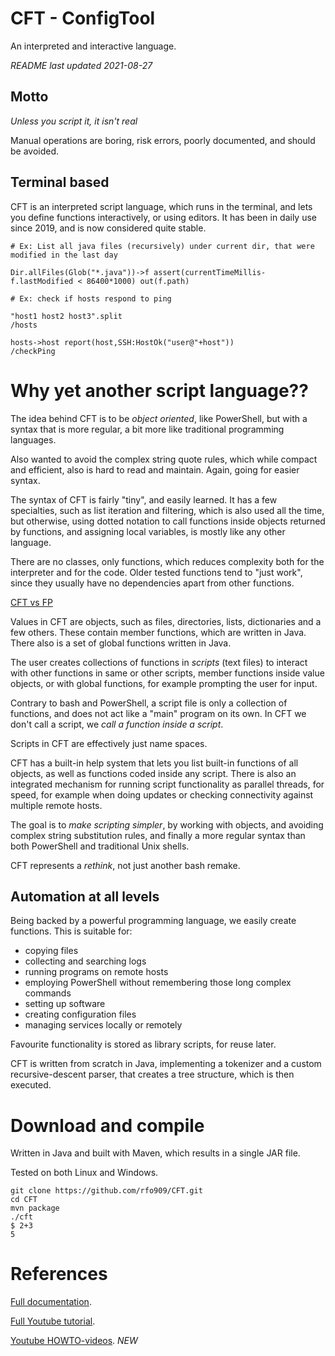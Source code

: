 
# CFT - ConfigTool

An interpreted and interactive language. 

*README last updated 2021-08-27*

## Motto

*Unless you script it, it isn't real*

Manual operations are boring, risk errors, poorly documented, and should be avoided.

## Terminal based

CFT is an interpreted script language, which runs in the terminal, and lets you define 
functions interactively, or using editors. It has been in daily use since 2019, and is now considered
quite stable. 

```
# Ex: List all java files (recursively) under current dir, that were modified in the last day

Dir.allFiles(Glob("*.java"))->f assert(currentTimeMillis-f.lastModified < 86400*1000) out(f.path)

# Ex: check if hosts respond to ping

"host1 host2 host3".split
/hosts

hosts->host report(host,SSH:HostOk("user@"+host"))
/checkPing 
```

# Why yet another script language??

The idea behind CFT is to be *object oriented*, like PowerShell, but with a syntax that
is more regular, a bit more like traditional programming languages. 

Also wanted to avoid the complex string quote rules, 
which while compact and efficient, also is hard to read and maintain. Again, going for easier syntax. 

The syntax of CFT is fairly "tiny", and easily learned. It has a few specialties, such as list iteration
and filtering, which is also used all the time, but otherwise, using dotted notation to call functions inside
objects returned by functions, and assigning local variables, is mostly like any other language.

There are no classes, only functions, which reduces complexity both for the interpreter and for the code.
Older tested functions tend to "just work", since they usually have no dependencies apart from other functions. 

[CFT vs FP](FP.md) 

Values in CFT are objects, such as files, directories, lists, dictionaries and a few others. These contain
member functions, which are written in Java. There also is a set of global functions written in Java.

The user creates collections of functions in *scripts* (text files) to interact with other 
functions in same or other scripts, member functions inside value objects, or with global
functions, for example prompting the user for input.

Contrary to bash and PowerShell, a script file is only a collection of functions, and does not act
like a "main" program on its own. In CFT we don't call a script, we *call a function inside a script*. 

Scripts in CFT are effectively just name spaces.

CFT has a built-in help system that lets you list built-in functions of all objects, as well as functions coded 
inside any script. There is also an integrated mechanism for running script functionality as parallel 
threads, for speed, for example when doing updates or checking connectivity against multiple remote hosts.

The goal is to *make scripting simpler*, by working with objects, and avoiding 
complex string substitution rules, and finally a more regular syntax than both PowerShell and traditional
Unix shells. 

CFT represents a *rethink*, not just another bash remake.


## Automation at all levels

Being backed by a powerful programming language, we easily create functions. This is suitable for:

- copying files
- collecting and searching logs
- running programs on remote hosts
- employing PowerShell without remembering those long complex commands
- setting up software
- creating configuration files
- managing services locally or remotely

Favourite functionality is stored as library scripts, for reuse later. 

CFT is written from scratch in Java, implementing a tokenizer and a custom recursive-descent parser,
that creates a tree structure, which is then executed.






# Download and compile

Written in Java and built with Maven, which results in a single JAR file. 

Tested on both Linux and Windows. 


```
git clone https://github.com/rfo909/CFT.git
cd CFT
mvn package
./cft
$ 2+3
5
```


# References

[Full documentation](doc/Doc.md).

[Full Youtube tutorial](https://www.youtube.com/playlist?list=PLj58HwpT4Qy80WhDBycFKxIhWFzv5WkwO).

[Youtube HOWTO-videos](https://www.youtube.com/playlist?list=PLj58HwpT4Qy-12WjM16ALnLGEyy3kxX9r). *NEW*
